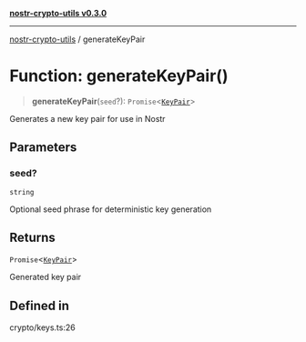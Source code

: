[**nostr-crypto-utils v0.3.0**](../README.md)

***

[nostr-crypto-utils](../globals.md) / generateKeyPair

# Function: generateKeyPair()

> **generateKeyPair**(`seed`?): `Promise`\<[`KeyPair`](../interfaces/KeyPair.md)\>

Generates a new key pair for use in Nostr

## Parameters

### seed?

`string`

Optional seed phrase for deterministic key generation

## Returns

`Promise`\<[`KeyPair`](../interfaces/KeyPair.md)\>

Generated key pair

## Defined in

crypto/keys.ts:26
